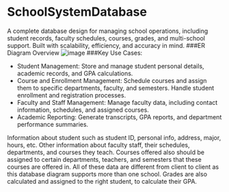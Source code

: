 # SchoolSystemDatabase
A complete database design for managing school operations, including student records, faculty schedules, courses, grades, and multi-school support. Built with scalability, efficiency, and accuracy in mind.
###ER Diagram Overview
![image](https://github.com/user-attachments/assets/0c4b4957-e667-4895-af11-a736399f2d76)
###Key Use Cases:
- Student Management:
Store and manage student personal details, academic records, and GPA calculations.
- Course and Enrollment Management:
Schedule courses and assign them to specific departments, faculty, and semesters.
Handle student enrollment and registration processes.
- Faculty and Staff Management:
Manage faculty data, including contact information, schedules, and assigned courses.
- Academic Reporting:
Generate transcripts, GPA reports, and department performance summaries.


Information about student such as student ID, personal info, address, major, hours, etc. Other information about faculty staff, their schedules, departments, and courses they teach. Courses offered also should be assigned to certain departments, teachers, and semesters that these courses are offered in. All of these data are different from client to client as this database diagram supports more than one school. Grades are also calculated and assigned to the right student, to calculate their GPA.
